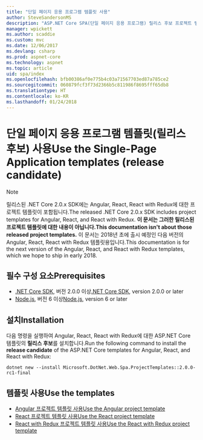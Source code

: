 ```yaml
---
title: "단일 페이지 응용 프로그램 템플릿 사용"
author: SteveSandersonMS
description: "ASP.NET Core SPA(단일 페이지 응용 프로그램) 릴리스 후보 프로젝트 템플릿을 설치하고 시작하는 방법에 대해 알아봅니다."
manager: wpickett
ms.author: scaddie
ms.custom: mvc
ms.date: 12/06/2017
ms.devlang: csharp
ms.prod: aspnet-core
ms.technology: aspnet
ms.topic: article
uid: spa/index
ms.openlocfilehash: bfb00386af0e775b4c03a71567703ed87a785ce2
ms.sourcegitcommit: 060879fcf3f73d2366b5c811986f8695fff65db8
ms.translationtype: HT
ms.contentlocale: ko-KR
ms.lasthandoff: 01/24/2018
---
```

# <a name="use-the-single-page-application-templates-release-candidate"></a><span data-ttu-id="a7220-103">단일 페이지 응용 프로그램 템플릿(릴리스 후보) 사용</span><span class="sxs-lookup"><span data-stu-id="a7220-103">Use the Single-Page Application templates (release candidate)</span></span>

> [!NOTE]
> <span data-ttu-id="a7220-104">릴리스된 .NET Core 2.0.x SDK에는 Angular, React, React with Redux에 대한 프로젝트 템플릿이 포함됩니다.</span><span class="sxs-lookup"><span data-stu-id="a7220-104">The released .NET Core 2.0.x SDK includes project templates for Angular, React, and React with Redux.</span></span> <span data-ttu-id="a7220-105">**이 문서는 그러한 릴리스된 프로젝트 템플릿에 대한 내용이 아닙니다.**</span><span class="sxs-lookup"><span data-stu-id="a7220-105">**This documentation isn't about those released project templates.**</span></span> <span data-ttu-id="a7220-106">이 문서는 2018년 초에 출시 예정인 다음 버전의 Angular, React, React with Redux 템플릿용입니다.</span><span class="sxs-lookup"><span data-stu-id="a7220-106">This documentation is for the next version of the Angular, React, and React with Redux templates, which we hope to ship in early 2018.</span></span>

## <a name="prerequisites"></a><span data-ttu-id="a7220-107">필수 구성 요소</span><span class="sxs-lookup"><span data-stu-id="a7220-107">Prerequisites</span></span>

* <span data-ttu-id="a7220-108">[.NET Core SDK](https://www.microsoft.com/net/download), 버전 2.0.0 이상</span><span class="sxs-lookup"><span data-stu-id="a7220-108">[.NET Core SDK](https://www.microsoft.com/net/download), version 2.0.0 or later</span></span>
* <span data-ttu-id="a7220-109">[Node.js](https://nodejs.org), 버전 6 이상</span><span class="sxs-lookup"><span data-stu-id="a7220-109">[Node.js](https://nodejs.org), version 6 or later</span></span>

## <a name="installation"></a><span data-ttu-id="a7220-110">설치</span><span class="sxs-lookup"><span data-stu-id="a7220-110">Installation</span></span>

<span data-ttu-id="a7220-111">다음 명령을 실행하여 Angular, React, React with Redux에 대한 ASP.NET Core 템플릿의 **릴리스 후보**를 설치합니다.</span><span class="sxs-lookup"><span data-stu-id="a7220-111">Run the following command to install the **release candidate** of the ASP.NET Core templates for Angular, React, and React with Redux:</span></span>

```console
dotnet new --install Microsoft.DotNet.Web.Spa.ProjectTemplates::2.0.0-rc1-final
```

## <a name="use-the-templates"></a><span data-ttu-id="a7220-112">템플릿 사용</span><span class="sxs-lookup"><span data-stu-id="a7220-112">Use the templates</span></span>

- [<span data-ttu-id="a7220-113">Angular 프로젝트 템플릿 사용</span><span class="sxs-lookup"><span data-stu-id="a7220-113">Use the Angular project template</span></span>](xref:spa/angular)
- [<span data-ttu-id="a7220-114">React 프로젝트 템플릿 사용</span><span class="sxs-lookup"><span data-stu-id="a7220-114">Use the React project template</span></span>](xref:spa/react)
- [<span data-ttu-id="a7220-115">React with Redux 프로젝트 템플릿 사용</span><span class="sxs-lookup"><span data-stu-id="a7220-115">Use the React with Redux project template</span></span>](xref:spa/react-with-redux)
